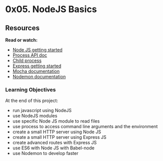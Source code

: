 # 0x05. NodeJS Basics

## Resources

**Read or watch:**

- [Node JS getting started](https://nodejs.org/en/learn/getting-started/introduction-to-nodejs)
- [Process API doc](https://node.readthedocs.io/en/latest/api/process/)
- [Child process](https://nodejs.org/api/child_process.html)
- [Express getting started](https://expressjs.com/en/starter/installing.html)
- [Mocha documentation](https://mochajs.org/)
- [Nodemon documentation](https://github.com/remy/nodemon#nodemon)

### Learning Objectives

At the end of this project:

   - run javascript using NodeJS
   - use NodeJS modules
   - use specific Node JS module to read files
   - use process to access command line arguments and the environment
   - create a small HTTP server using Node JS
   - create a small HTTP server using Express JS
   - create advanced routes with Express JS
   - use ES6 with Node JS with Babel-node
   - use Nodemon to develop faster
